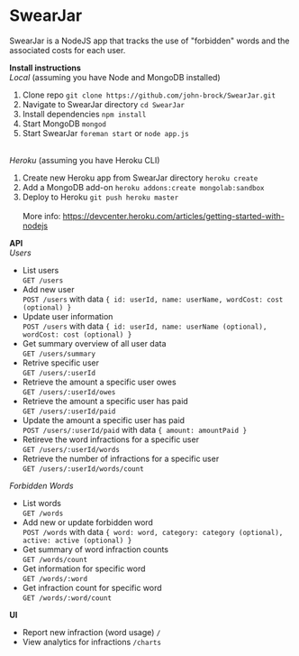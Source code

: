 SwearJar
========

SwearJar is a NodeJS app that tracks the use of "forbidden" words and the associated costs for each user.

**Install instructions**
<br/>*Local* (assuming you have Node and MongoDB installed)<br/>
1. Clone repo `git clone https://github.com/john-brock/SwearJar.git`<br/>
2. Navigate to SwearJar directory `cd SwearJar`<br/>
3. Install dependencies `npm install`<br/>
3. Start MongoDB `mongod`<br/>
4. Start SwearJar `foreman start` or `node app.js`<br/>

<br/>*Heroku* (assuming you have Heroku CLI)<br/>
1. Create new Heroku app from SwearJar directory `heroku create`<br/>
2. Add a MongoDB add-on `heroku addons:create mongolab:sandbox`<br/>
3. Deploy to Heroku `git push heroku master`<br/>
<br/>More info: https://devcenter.heroku.com/articles/getting-started-with-nodejs

**API**
<br/>*Users*
- List users
  <br/>`GET /users`
- Add new user
  <br/>`POST /users` with data `{ id: userId, name: userName, wordCost: cost (optional) }`
- Update user information
  <br/>`POST /users` with data `{ id: userId, name: userName (optional), wordCost: cost (optional) }`
- Get summary overview of all user data
  <br/>`GET /users/summary`
- Retrive specific user
  <br/>`GET /users/:userId`
- Retrieve the amount a specific user owes
  <br/>`GET /users/:userId/owes`
- Retrieve the amount a specific user has paid
  <br/>`GET /users/:userId/paid`
- Update the amount a specific user has paid
  <br/>`POST /users/:userId/paid` with data `{ amount: amountPaid }`
- Retireve the word infractions for a specific user
  <br/>`GET /users/:userId/words`
- Retrieve the number of infractions for a specific user
  <br/>`GET /users/:userId/words/count`

*Forbidden Words*
- List words
  <br/>`GET /words`
- Add new or update forbidden word
  <br/>`POST /words` with data `{ word: word, category: category (optional), active: active (optional) }`
- Get summary of word infraction counts
  <br/>`GET /words/count`
- Get information for specific word
  <br/>`GET /words/:word`
- Get infraction count for specific word
  <br/>`GET /words/:word/count`

**UI**
- Report new infraction (word usage)
  `/`
- View analytics for infractions
  `/charts`
